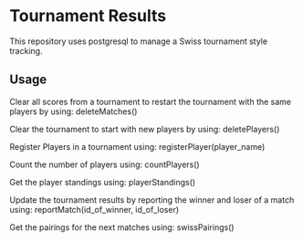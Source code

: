 # Tournament Results
This repository uses postgresql to manage a Swiss tournament style tracking.


## Usage

Clear all scores from a tournament to restart the tournament with the same players by using:
deleteMatches()

Clear the tournament to start with new players by using:
deletePlayers()

Register Players in a tournament using:
registerPlayer(player_name)

Count the number of players using:
countPlayers()

Get the player standings using:
playerStandings()

Update the tournament results by reporting the winner and loser of a match using:
reportMatch(id_of_winner, id_of_loser)

Get the pairings for the next matches using:
swissPairings()